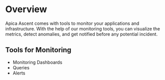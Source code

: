 # Overview

Apica Ascent comes with tools to monitor your applications and infrastructure. With the help of our monitoring tools, you can visualize the metrics, detect anomalies, and get notified before any potential incident.

## Tools for Monitoring

* Monitoring Dashboards
* Queries
* Alerts&#x20;
